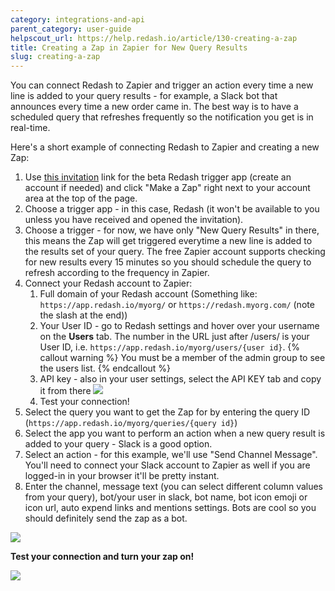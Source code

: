 ```yaml
---
category: integrations-and-api
parent_category: user-guide
helpscout_url: https://help.redash.io/article/130-creating-a-zap
title: Creating a Zap in Zapier for New Query Results
slug: creating-a-zap
---
```


You can connect Redash to Zapier and trigger an action every time a new line is
added to your query results - for example, a Slack bot that announces every time
a new order came in. The best way is to have a scheduled query that refreshes
frequently so the notification you get is in real-time.

Here's a short example of connecting Redash to Zapier and creating a new Zap:

1. Use
   [this invitation](https://zapier.com/apps/redash/integrations)
   link for the beta Redash trigger app (create an account if needed) and click
   "Make a Zap" right next to your account area at the top of the page.
2. Choose a trigger app - in this case, Redash (it won't be available to you
   unless you have received and opened the invitation).
3. Choose a trigger - for now, we have only "New Query Results" in there, this
   means the Zap will get triggered everytime a new line is added to the results
   set of your query. The free Zapier account supports checking for new results
   every 15 minutes so you should schedule the query to refresh according to the
   frequency in Zapier.
4. Connect your Redash account to Zapier:
   1. Full domain of your Redash account (Something like:
      `https://app.redash.io/myorg/` or `https://redash.myorg.com/` (note the
      slash at the end))
   2. Your User ID - go to Redash settings and hover over your username on the
      **Users** tab. The number in the URL just after /users/ is your User ID,
      i.e. `https://app.redash.io/myorg/users/{user id}`. {% callout warning %}
      You must be a member of the admin group to see the users list.
      {% endcallout %}
   3. API key - also in your user settings, select the API KEY tab and copy it
      from there ![](/assets/images/docs/gitbook/user_api_key.png)
   4. Test your connection!
5. Select the query you want to get the Zap for by entering the query ID
   (`https://app.redash.io/myorg/queries/{query id}`)
6. Select the app you want to perform an action when a new query result is added
   to your query - Slack is a good option.
7. Select an action - for this example, we'll use "Send Channel Message". You'll
   need to connect your Slack account to Zapier as well if you are logged-in in
   your browser it'll be pretty instant.
8. Enter the channel, message text (you can select different column values from
   your query), bot/your user in slack, bot name, bot icon emoji or icon url,
   auto expend links and mentions settings. Bots are cool so you should
   definitely send the zap as a bot.

![](/assets/images/docs/gitbook/zapier_slack_template_wider.png)

**Test your connection and turn your zap on!**

![](/assets/images/docs/gitbook/zappy_bot.png)
